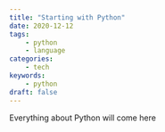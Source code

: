 ```yaml
---
title: "Starting with Python"
date: 2020-12-12
tags:
    - python
    - language
categories:
    - tech
keywords:
    - python
draft: false
---
```


Everything about Python will come here